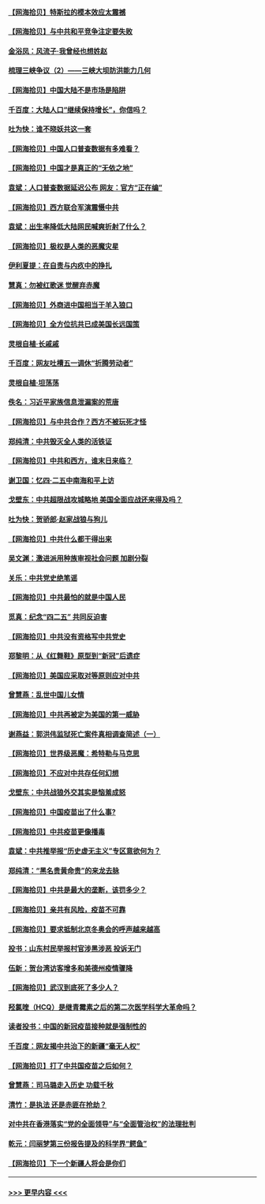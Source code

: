 #### [【网海拾贝】特斯拉的模本效应太震撼](../pages/nsc993/n12925626.md?t=05081101) 
#### [【网海拾贝】与中共和平竞争注定要失败](../pages/nsc993/n12923326.md?t=05081101) 
#### [金浴凤：风流子‧我曾经也想姓赵](../pages/nsc993/n12920911.md?t=05081101) 
#### [梳理三峡争议（2）——三峡大坝防洪能力几何](../pages/nsc993/n12920173.md?t=05081101) 
#### [【网海拾贝】中国大陆不是市场是陷阱](../pages/nsc993/n12920143.md?t=05081101) 
#### [千百度：大陆人口“继续保持增长”，你信吗？](../pages/nsc993/n12918946.md?t=05081101) 
#### [吐为快：谁不晓妖共这一套](../pages/nsc993/n12918941.md?t=05081101) 
#### [【网海拾贝】中国人口普查数据有多难看？](../pages/nsc993/n12917822.md?t=05081101) 
#### [【网海拾贝】中国才是真正的“无依之地”](../pages/nsc993/n12915845.md?t=05081101) 
#### [袁斌：人口普查数据延迟公布 网友：官方“正在编”](../pages/nsc993/n12915748.md?t=05081101) 
#### [【网海拾贝】西方联合军演震慑中共](../pages/nsc993/n12913466.md?t=05081101) 
#### [袁斌：出生率降低大陆网民喊爽折射了什么？](../pages/nsc993/n12913365.md?t=05081101) 
#### [【网海拾贝】极权是人类的恶魔灾星](../pages/nsc993/n12910697.md?t=05081101) 
#### [伊利夏提：在自责与内疚中的挣扎](../pages/nsc993/n12910493.md?t=05081101) 
#### [慧真：勿被红歌迷 觉醒弃赤魔](../pages/nsc993/n12910485.md?t=05081101) 
#### [【网海拾贝】外商进中国相当于羊入狼口](../pages/nsc993/n12908274.md?t=05081101) 
#### [【网海拾贝】全方位抗共已成美国长远国策](../pages/nsc993/n12906878.md?t=05081101) 
#### [灵根自植‧长戚戚](../pages/nsc993/n12905585.md?t=05081101) 
#### [千百度：网友吐槽五一调休“折腾劳动者”](../pages/nsc993/n12905934.md?t=05081101) 
#### [灵根自植‧坦荡荡](../pages/nsc993/n12905562.md?t=05081101) 
#### [佚名：习近平家族信息泄漏案的荒唐](../pages/nsc993/n12904705.md?t=05081101) 
#### [【网海拾贝】与中共合作？西方不被玩死才怪](../pages/nsc993/n12903873.md?t=05081101) 
#### [郑纯清：中共毁灭全人类的活铁证](../pages/nsc993/n12903785.md?t=05081101) 
#### [【网海拾贝】中共和西方，谁末日来临？](../pages/nsc993/n12903482.md?t=05081101) 
#### [谢卫国：忆四‧二五中南海和平上访](../pages/nsc993/n12902192.md?t=05081101) 
#### [戈壁东：中共超限战攻城略地 美国全面应战还来得及吗？](../pages/nsc993/n12902297.md?t=05081101) 
#### [吐为快：贺骄郎‧赵家战狼与狗儿](../pages/nsc993/n12902280.md?t=05081101) 
#### [【网海拾贝】中共什么都干得出来](../pages/nsc993/n12897500.md?t=05081101) 
#### [吴文渊：激进派用种族审视社会问题 加剧分裂](../pages/nsc993/n12893881.md?t=05081101) 
#### [关乐：中共党史绝笔谣](../pages/nsc993/n12897270.md?t=05081101) 
#### [【网海拾贝】中共最怕的就是中国人民](../pages/nsc993/n12894705.md?t=05081101) 
#### [觅真：纪念“四二五” 共同反迫害](../pages/nsc993/n12894553.md?t=05081101) 
#### [【网海拾贝】中共没有资格写中共党史](../pages/nsc993/n12892231.md?t=05081101) 
#### [郑黎明：从《红舞鞋》原型到“新冠”后遗症](../pages/nsc993/n12890469.md?t=05081101) 
#### [【网海拾贝】美国应采取对等原则应对中共](../pages/nsc993/n12889176.md?t=05081101) 
#### [曾慧燕：乱世中国儿女情](../pages/nsc993/n12887931.md?t=05081101) 
#### [【网海拾贝】中共再被定为美国的第一威胁](../pages/nsc993/n12887580.md?t=05081101) 
#### [谢燕益：郭洪伟监狱死亡案件真相调查简述（一）](../pages/nsc993/n12885648.md?t=05081101) 
#### [【网海拾贝】世界级恶魔：希特勒与马克思](../pages/nsc993/n12884062.md?t=05081101) 
#### [【网海拾贝】不应对中共存任何幻想](../pages/nsc993/n12881460.md?t=05081101) 
#### [戈壁东：中共战狼外交其实是恼羞成怒](../pages/nsc993/n12880392.md?t=05081101) 
#### [【网海拾贝】中国疫苗出了什么事?](../pages/nsc993/n12879124.md?t=05081101) 
#### [【网海拾贝】中共疫苗更像播毒](../pages/nsc993/n12876631.md?t=05081101) 
#### [袁斌：中共推举报“历史虚无主义”专区意欲何为？](../pages/nsc993/n12876530.md?t=05081101) 
#### [郑纯清：“黑名贵黄命贵”的来龙去脉](../pages/nsc993/n12875589.md?t=05081101) 
#### [【网海拾贝】中共是最大的垄断，该罚多少？](../pages/nsc993/n12874006.md?t=05081101) 
#### [【网海拾贝】亲共有风险，疫苗不可靠](../pages/nsc993/n12872224.md?t=05081101) 
#### [【网海拾贝】要求抵制北京冬奥会的呼声越来越高](../pages/nsc993/n12868962.md?t=05081101) 
#### [投书：山东村民举报村官涉黑涉恶 投诉无门](../pages/nsc993/n12869726.md?t=05081101) 
#### [伍新：贺台湾访客增多和美德州疫情骤降](../pages/nsc993/n12865651.md?t=05081101) 
#### [【网海拾贝】武汉到底死了多少人？](../pages/nsc993/n12863707.md?t=05081101) 
#### [羟氯喹（HCQ）是继青霉素之后的第二次医学科学大革命吗？](../pages/nsc993/n12638564.md?t=05081101) 
#### [读者投书：中国的新冠疫苗接种就是强制性的](../pages/nsc993/n12859932.md?t=05081101) 
#### [千百度：网友揭中共治下的新疆“毫无人权”](../pages/nsc993/n12858385.md?t=05081101) 
#### [【网海拾贝】打了中共国疫苗之后如何？](../pages/nsc993/n12857866.md?t=05081101) 
#### [曾慧燕：司马璐走入历史 功载千秋](../pages/nsc993/n12856996.md?t=05081101) 
#### [清竹：是执法 还是赤匪在抢劫？](../pages/nsc993/n12856952.md?t=05081101) 
#### [对中共在香港落实“党的全面领导”与“全面管治权”的法理批判](../pages/nsc993/n12856929.md?t=05081101) 
#### [乾元：闫丽梦第三份报告提及的科学界“鳄鱼”](../pages/nsc993/n12855985.md?t=05081101) 
#### [【网海拾贝】下一个新疆人将会是你们](../pages/nsc993/n12855864.md?t=05081101) 

----
#### [ >>> 更早内容 <<< ](../indexes/nsc993-earlier.md)
